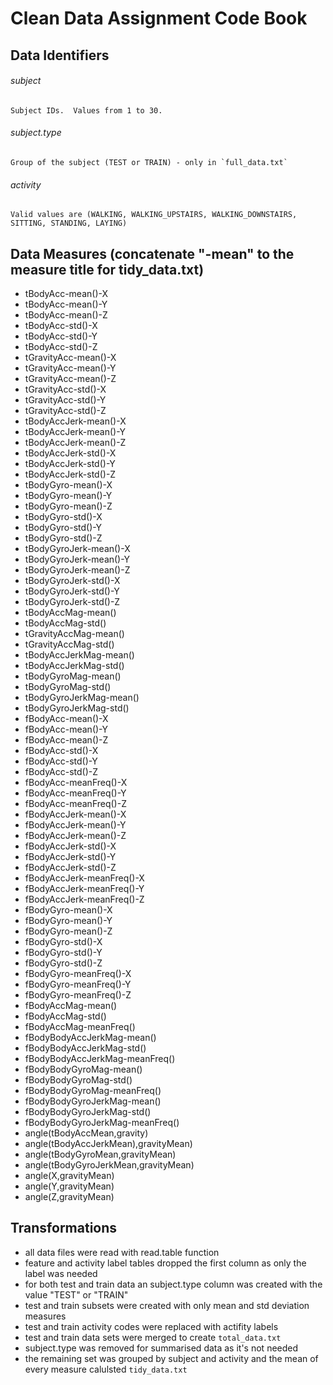 # Clean Data Assignment Code Book
## Data Identifiers

###### subject
    Subject IDs.  Values from 1 to 30.
###### subject.type
    Group of the subject (TEST or TRAIN) - only in `full_data.txt`
###### activity
    Valid values are (WALKING, WALKING_UPSTAIRS, WALKING_DOWNSTAIRS, SITTING, STANDING, LAYING)
    
## Data Measures (concatenate "-mean" to the measure title for tidy_data.txt) 
- tBodyAcc-mean()-X                   
- tBodyAcc-mean()-Y
- tBodyAcc-mean()-Z                   
- tBodyAcc-std()-X
- tBodyAcc-std()-Y                    
- tBodyAcc-std()-Z
- tGravityAcc-mean()-X                
- tGravityAcc-mean()-Y
- tGravityAcc-mean()-Z                
- tGravityAcc-std()-X
- tGravityAcc-std()-Y                 
- tGravityAcc-std()-Z
- tBodyAccJerk-mean()-X               
- tBodyAccJerk-mean()-Y
- tBodyAccJerk-mean()-Z               
- tBodyAccJerk-std()-X
- tBodyAccJerk-std()-Y                
- tBodyAccJerk-std()-Z
- tBodyGyro-mean()-X                  
- tBodyGyro-mean()-Y
- tBodyGyro-mean()-Z                  
- tBodyGyro-std()-X
- tBodyGyro-std()-Y                   
- tBodyGyro-std()-Z
- tBodyGyroJerk-mean()-X              
- tBodyGyroJerk-mean()-Y
- tBodyGyroJerk-mean()-Z              
- tBodyGyroJerk-std()-X
- tBodyGyroJerk-std()-Y               
- tBodyGyroJerk-std()-Z
- tBodyAccMag-mean()                  
- tBodyAccMag-std()
- tGravityAccMag-mean()               
- tGravityAccMag-std()
- tBodyAccJerkMag-mean()              
- tBodyAccJerkMag-std()
- tBodyGyroMag-mean()                 
- tBodyGyroMag-std()
- tBodyGyroJerkMag-mean()             
- tBodyGyroJerkMag-std()
- fBodyAcc-mean()-X                   
- fBodyAcc-mean()-Y
- fBodyAcc-mean()-Z                   
- fBodyAcc-std()-X
- fBodyAcc-std()-Y                    
- fBodyAcc-std()-Z
- fBodyAcc-meanFreq()-X               
- fBodyAcc-meanFreq()-Y
- fBodyAcc-meanFreq()-Z               
- fBodyAccJerk-mean()-X
- fBodyAccJerk-mean()-Y               
- fBodyAccJerk-mean()-Z
- fBodyAccJerk-std()-X                
- fBodyAccJerk-std()-Y
- fBodyAccJerk-std()-Z                
- fBodyAccJerk-meanFreq()-X
- fBodyAccJerk-meanFreq()-Y           
- fBodyAccJerk-meanFreq()-Z
- fBodyGyro-mean()-X                  
- fBodyGyro-mean()-Y
- fBodyGyro-mean()-Z                  
- fBodyGyro-std()-X
- fBodyGyro-std()-Y                   
- fBodyGyro-std()-Z
- fBodyGyro-meanFreq()-X              
- fBodyGyro-meanFreq()-Y
- fBodyGyro-meanFreq()-Z              
- fBodyAccMag-mean()
- fBodyAccMag-std()                   
- fBodyAccMag-meanFreq()
- fBodyBodyAccJerkMag-mean()          
- fBodyBodyAccJerkMag-std()
- fBodyBodyAccJerkMag-meanFreq()      
- fBodyBodyGyroMag-mean()
- fBodyBodyGyroMag-std()              
- fBodyBodyGyroMag-meanFreq()
- fBodyBodyGyroJerkMag-mean()         
- fBodyBodyGyroJerkMag-std()
- fBodyBodyGyroJerkMag-meanFreq()     
- angle(tBodyAccMean,gravity)
- angle(tBodyAccJerkMean),gravityMean)
- angle(tBodyGyroMean,gravityMean)
- angle(tBodyGyroJerkMean,gravityMean)
- angle(X,gravityMean)
- angle(Y,gravityMean)                
- angle(Z,gravityMean)                    

## Transformations
- all data files were read with read.table function
- feature and activity label tables dropped the first column as only the label was needed
- for both test and train data an subject.type column was created with the value "TEST" or "TRAIN"
- test and train subsets were created with only mean and std deviation measures
- test and train activity codes were replaced with actifity labels
- test and train data sets were merged to create `total_data.txt`
- subject.type was removed for summarised data as it's not needed
- the remaining set was grouped by subject and activity and the mean of every measure calulsted `tidy_data.txt`
